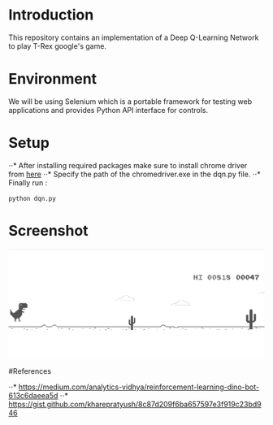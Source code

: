 # Introduction
This repository contains an implementation of a Deep Q-Learning Network to play T-Rex google's game. 

# Environment
We will be using Selenium which is a portable framework for testing web applications and provides Python API interface for controls.

# Setup 
⋅⋅* After installing required packages make sure to install chrome driver from  [here](https://chromedriver.chromium.org/downloads)
⋅⋅* Specify the path of the chromedriver.exe in the dqn.py file. 
⋅⋅* Finally run  : 

```
python dqn.py 

```

# Screenshot 


![dino game](Screenshot.PNG)


#References 

⋅⋅* https://medium.com/analytics-vidhya/reinforcement-learning-dino-bot-613c6daeea5d
⋅⋅* https://gist.github.com/kharepratyush/8c87d209f6ba657597e3f919c23bd946
